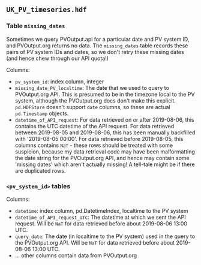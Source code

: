 ## `UK_PV_timeseries.hdf`

### Table `missing_dates`

Sometimes we query PVOutput.api for a particular date and PV system ID, and PVOutput.org returns no data.  The `missing_dates` table records these pairs of PV system IDs and dates, so we don't retry these missing dates (and hence chew through our API quota!)

Columns:

- `pv_system_id`: index column, integer
- `missing_date_PV_localtime`: The date that we used to query to PVOutput.org API.  This is presumed to be in the timezone local to the PV system, although the PVOutput.org docs don't make this explicit.  `pd.HDFStore` doesn't support `date` columns, so these are actual `pd.Timestamp` objects.
- `datetime_of_API_request`: For data retrieved on or after 2019-08-06, this contains the UTC datetime of the API request.  For data retrieved between 2019-08-05 and 2019-08-06, this has been manually backfilled with '2019-08-05 00:00'.  For data retrieved before 2019-08-05, this columns contains `NaT` - these rows should be treated with some suspicion, because my data retrieval code may have been malformatting the date string for the PVOutput.org API, and hence may contain some 'missing dates' which aren't actually missing!  A tell-tale might be if there are duplicated rows.
  
### `<pv_system_id>` tables

Columns:
- `datetime`: index column, pd.DatetimeIndex, localtime to the PV system
- `datetime_of_API_request_UTC`: The datetime at which we sent the API request.  Will be `NaT` for data retrieved before about 2019-08-06 13:00 UTC.
- `query_date`: The date (in localtime to the PV system) used in the query to the PVOutput.org API.  Will be `NaT` for data retrieved before about 2019-08-06 13:00 UTC.
- ... other columns contain data from PVOutput.org



